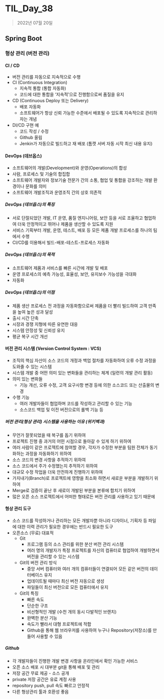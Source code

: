 # TIL_Day_38
> 2022년 07월 20일

## Spring Boot
### 형상 관리 (버전 관리)
#### CI / CD
-	버전 관리를 자동으로 지속적으로 수행
-	CI (Continuous Integration)
	-	지속적 통합 (통합 자동화)
	-	코드에 대한 통합을 ‘지속적’으로 진행함으로써 품질을 유지
-	CD (Continuous Deploy 또는 Delivery)
	-	배포 자동화
	-	소프트웨어가 항상 신뢰 가능한 수준에서 배포될 수 있도록 지속적으로 관리하자는 개념
-	DI/CD 구현 예
	-	코드 작성 / 수정
	-	Github 올림
	-	Jenkin가 자동으로 빌드하고 재 배포 (톰캣 서버 자동 시작 최신 내용 유지)

#### DevOps (데브옵스)
-	소프트웨어의 개발(Development)와 운영(Operations)의 합성
-	사람, 프로세스 및 기술의 합집합
-	소프트웨어 개발자와 정보기술 전문가 간의 소통, 협업 및 통합을 강조하는 개발 환경이나 문화를 의미
-	소프트웨어 개발조직과 운영조직 간의 상호 의존적

##### DevOps (데브옵스)의 특징
-	서로 단절되었던 개발, IT 운영, 품질 엔지니어링, 보안 등을 서로 조율하고 협업하여 더욱 안정적이고 뛰어나 제품을 생산할 수 있도록 지원
-	서비스 기획부터 개발, 운영, 테스트, 배포 등 모든 제품 개발 프로세스를 하나의 팀에서 수행
-	CI/CD를 이용해서 빌드-배포-테스트-프로세스 자동화

##### DevOps (데브옵스)의 목적
-	소프트웨어 제품과 서비스를 빠른 시간에 개발 및 배포
-	운영 프로세스의 예측 가능성, 효율성, 보안, 유지보수 가능성을 극대화
-	자동화

##### DevOps (데브옵스)의 이점
-	제품 생산 프로세스 전 과정을 자동화함으로써 제품을 더 빨리 빌드하여 고객 만족을 높여 높은 성과 달성
-	출시 시간 단축
-	시장과 경쟁 지형에 따른 유연한 대응
-	시스템 안정성 및 신뢰성 유지
-	평균 복구 시간 개선

#### 버전 관리 시스템 (Version Control System : VCS)
-	조직의 핵심 자산이 소스 코드의 개정과 백업 절차를 자동화하여 오류 수정 과정을 도와줄 수 있는 시스템
-	시스템 개발 중 어떤 의미 있는 변화들을 관리하는 체계 (일련의 개발 관리 활동)
-	의미 있는 변화들
	-	기능 개선, 오류 수정, 고객 요구사항 변경 등에 의한 소스코드 또는 산출물의 변경
-	수행 기능
	-	여러 개발자들이 협업하며 코드를 작성하고 관리할 수 있는 기능
	-	소스코드 백업 및 이전 버전으로의 롤백 기능 등

##### 버전 관리(형상 관리) 시스템을 사용하는 이유 (위키백과)
-	무언가 잘못되었을 때 복구를 돕기 위하여
-	프로젝트 진행 중 과거의 어떤 시점으로 돌아갈 수 있게 하기 위하여
-	여러 사람이 같은 프로젝트에 참여할 경우, 각자가 수정한 부분을 팀원 전체가 동기화하는 과정을 자동화하기 위하여
-	소스 코드의 변경 사항을 추적하기 위하여
-	소스 코드에서 주가 수정했는지 추적하기 위하여
-	대규모 수정 작업을 더욱 안전하게 진행하기 위하여
-	가지내기(Branch)로 프로젝트에 영향을 최소화 하면서 새로운 부분을 개발하기 위하여
-	Merge로 검증이 끝난 후 새로이 개발된 부분을 본류에 합치기 위하여
-	많은 오픈 소스 프로젝트에서 어떠한 형태로든 버전 관리를 사용하고 있기 때문에

#### 형상 관리 도구
-	소스 코드를 작성하거나 관리하는 모든 개발자뿐 아니라 디자이너, 기획자 등 파일에 대한 이력 관리가 필요한 경우에는 반드시 필요한 도구
-	오픈소스 (무료) 대표적
	-	Git
		-	프로그램 등의 소스 관리를 위한 분산 버전 관리 시스템
		-	여러 명의 개발자가 특정 프로젝트를 자신의 컴퓨터로 협업하여 개발하면서 버전을 관리할 수 있는 시스템
	-	Git의 버전 관리 방식
		-	중앙 서버 컴퓨터와 여러 개의 컴퓨터들이 연결되어 모든 같은 버전의 데이터베이스 유지
		-	업데이트될 때마다 최신 버전 자동으로 생성
		-	파일들이 최신 버전으로 모든 컴퓨터에서 유지
	-	Git의 특징
		-	빠른 속도
		-	단순한 구조
		-	비선형적인 개발 (수천 개의 동시 다발적인 브랜치)
		-	완벽한 분산 기능
		-	속도가 빨라서 대형 프로젝트에 적합
		-	Github을 통해 웹 브라우저를 사용하여 누구나 Repository(저장소)를 만들어 사용할 수 있음

##### Github
-	각 개발자들이 진행한 개발 변경 사항을 온라인에서 확인 가능한 서비스
-	오픈 소스 배포 시 대부분 git을 통해 배포 및 관리
-	저장 공간 무료 제공 - 소스 공개
-	private 저장 공간은 유료 계정 사용
-	repository push, pull 속도 빠르고 안정적
-	다른 형상관리 툴과 호환성 좋음
